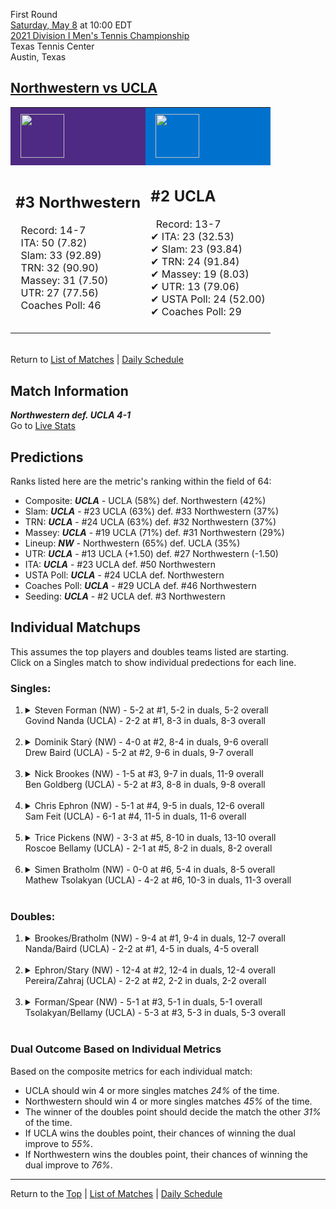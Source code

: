 First Round[](#top)<a name="top"></a>  
[Saturday, May 8](../../schedule/05-08.md) at 10:00 EDT  
[2021 Division I Men's Tennis Championship](../index.md)  
Texas Tennis Center  
Austin, Texas  
## [Northwestern vs UCLA](https://www.ncaa.com/game/5833384)  

<table><tr style="background-color: #d9d9d9 !important"><td style="background-color: #4E2A84 !important"><img src="https://www.ncaa.com/sites/default/files/images/logos/schools/n/northwestern.70.png" width="70" height="70" style="padding: 8px;" /></td><td style="background-color: #0072CE !important"><img src="https://www.ncaa.com/sites/default/files/images/logos/schools/u/ucla.70.png" width="70" height="70" style="padding: 8px;" /></td></tr><tr>
<td>  

<h2>#3 Northwestern</h2>  
&nbsp; Record: 14-7<br>  
&nbsp; ITA: 50 (7.82)<br>  
&nbsp; Slam: 33 (92.89)<br>  
&nbsp; TRN: 32 (90.90)<br>  
&nbsp; Massey: 31 (7.50)<br>  
&nbsp; UTR: 27 (77.56)<br>  
&nbsp; Coaches Poll: 46<br>  
<br>  

</td>
<td>  

<h2>#2 UCLA</h2>  
&nbsp; Record: 13-7<br>  
&#10004; ITA: 23 (32.53)<br>  
&#10004; Slam: 23 (93.84)<br>  
&#10004; TRN: 24 (91.84)<br>  
&#10004; Massey: 19 (8.03)<br>  
&#10004; UTR: 13 (79.06)<br>  
&#10004; USTA Poll: 24 (52.00)<br>  
&#10004; Coaches Poll: 29<br>  
<br>  

</td>
</tr></table>  


<br>Return to [List of Matches](../index.md) &#124; [Daily Schedule](../../schedule/05-08.md)

## Match Information  
***Northwestern def. UCLA 4-1***  
Go to [Live Stats](http://sidearmstats.com/texas/mtennis/xlive.htm)  

## Predictions  

Ranks listed here are the metric's ranking within the field of 64:  
- Composite: ***UCLA*** - UCLA (58%) def. Northwestern (42%)  
- Slam: ***UCLA*** - #23 UCLA (63%) def. #33 Northwestern (37%)  
- TRN: ***UCLA*** - #24 UCLA (63%) def. #32 Northwestern (37%)  
- Massey: ***UCLA*** - #19 UCLA (71%) def. #31 Northwestern (29%)  
- Lineup: ***NW*** - Northwestern (65%) def. UCLA (35%)  
- UTR: ***UCLA*** - #13 UCLA (+1.50) def. #27 Northwestern (-1.50)  
- ITA: ***UCLA*** - #23 UCLA def. #50 Northwestern  
- USTA Poll: ***UCLA*** - #24 UCLA def. Northwestern  
- Coaches Poll: ***UCLA*** - #29 UCLA def. #46 Northwestern  
- Seeding: ***UCLA*** - #2 UCLA def. #3 Northwestern  

## Individual Matchups  
This assumes the top players and doubles teams listed are starting.  
Click on a Singles match to show individual predections for each line.  

### Singles:  

<ol>
<li><details>
<summary markdown="span">Steven Forman (NW) - 5-2 at #1, 5-2 in duals, 5-2 overall<br>Govind Nanda (UCLA) - 2-2 at #1, 8-3 in duals, 8-3 overall</summary>
<h4>Predictions</h4><ul>
<li>Composite: <b><i>UCLA</i></b> - Nanda (59%) def. Forman (41%)</li>  
<li>Slam: <b><i>UCLA</i></b> - Nanda (50%) def. Forman (50%)</li>  
<li>TRN: <b><i>NW</i></b> - Forman (57%) def. Nanda (43%)</li>  
<li>Massey: <b><i>UCLA</i></b> - Nanda (60%) def. Forman (40%)</li>  
<li>UTR: <b><i>UCLA</i></b> - Nanda (85%) def. Forman (15%)</li>  
<li>ITA: <b><i>UCLA</i></b> - Nanda (4.24) def. Forman (2.23)</li>  
</ul>
</details>&nbsp;</li>
<li><details>
<summary markdown="span">Dominik Starý (NW) - 4-0 at #2, 8-4 in duals, 9-6 overall<br>Drew Baird (UCLA) - 5-2 at #2, 9-6 in duals, 9-7 overall</summary>
<h4>Predictions</h4><ul>
<li>Composite: <b><i>NW</i></b> - Starý (63%) def. Baird (37%)</li>  
<li>Slam: <b><i>NW</i></b> - Starý (75%) def. Baird (25%)</li>  
<li>TRN: <b><i>NW</i></b> - Starý (76%) def. Baird (24%)</li>  
<li>Massey: <b><i>NW</i></b> - Starý (67%) def. Baird (33%)</li>  
<li>UTR: <b><i>UCLA</i></b> - Baird (66%) def. Starý (34%)</li>  
<li>ITA: <b><i>UCLA</i></b> - Baird (3.85) def. Starý (2.05)</li>  
</ul>
</details>&nbsp;</li>
<li><details>
<summary markdown="span">Nick Brookes (NW) - 1-5 at #3, 9-7 in duals, 11-9 overall<br>Ben Goldberg (UCLA) - 5-2 at #3, 8-8 in duals, 9-8 overall</summary>
<h4>Predictions</h4><ul>
<li>Composite: <b><i>NW</i></b> - Brookes (65%) def. Goldberg (35%)</li>  
<li>Slam: <b><i>NW</i></b> - Brookes (68%) def. Goldberg (32%)</li>  
<li>TRN: <b><i>NW</i></b> - Brookes (55%) def. Goldberg (45%)</li>  
<li>Massey: <b><i>NW</i></b> - Brookes (62%) def. Goldberg (38%)</li>  
<li>UTR: <b><i>NW</i></b> - Brookes (76%) def. Goldberg (24%)</li>  
<li>ITA: <b><i>UCLA</i></b> - Goldberg (1.97) def. Brookes (1.58)</li>  
</ul>
</details>&nbsp;</li>
<li><details>
<summary markdown="span">Chris Ephron (NW) - 5-1 at #4, 9-5 in duals, 12-6 overall<br>Sam Feit (UCLA) - 6-1 at #4, 11-5 in duals, 11-6 overall</summary>
<h4>Predictions</h4><ul>
<li>Composite: <b><i>NW</i></b> - Ephron (53%) def. Feit (47%)</li>  
<li>Slam: <b><i>NW</i></b> - Ephron (66%) def. Feit (34%)</li>  
<li>TRN: <b><i>NW</i></b> - Ephron (52%) def. Feit (48%)</li>  
<li>Massey: <b><i>NW</i></b> - Ephron (51%) def. Feit (49%)</li>  
<li>UTR: <b><i>UCLA</i></b> - Feit (56%) def. Ephron (44%)</li>  
<li>ITA: <b><i>NW</i></b> - Ephron (2.01) def. Feit (1.91)</li>  
</ul>
</details>&nbsp;</li>
<li><details>
<summary markdown="span">Trice Pickens (NW) - 3-3 at #5, 8-10 in duals, 13-10 overall<br>Roscoe Bellamy (UCLA) - 2-1 at #5, 8-2 in duals, 8-2 overall</summary>
<h4>Predictions</h4><ul>
<li>Composite: <b><i>NW</i></b> - Pickens (51%) def. Bellamy (49%)</li>  
<li>Slam: <b><i>NW</i></b> - Pickens (72%) def. Bellamy (28%)</li>  
<li>TRN: <b><i>NW</i></b> - Pickens (64%) def. Bellamy (36%)</li>  
<li>Massey: <b><i>UCLA</i></b> - Bellamy (55%) def. Pickens (45%)</li>  
<li>UTR: <b><i>UCLA</i></b> - Bellamy (81%) def. Pickens (19%)</li>  
<li>ITA: <b><i>UCLA</i></b> - Bellamy (2.89) def. Pickens (1.58)</li>  
</ul>
</details>&nbsp;</li>
<li><details>
<summary markdown="span">Simen Bratholm (NW) - 0-0 at #6, 5-4 in duals, 8-5 overall<br>Mathew Tsolakyan (UCLA) - 4-2 at #6, 10-3 in duals, 11-3 overall</summary>
<h4>Predictions</h4><ul>
<li>Composite: <b><i>NW</i></b> - Bratholm (59%) def. Tsolakyan (41%)</li>  
<li>Slam: <b><i>NW</i></b> - Bratholm (68%) def. Tsolakyan (32%)</li>  
<li>TRN: <b><i>NW</i></b> - Bratholm (70%) def. Tsolakyan (30%)</li>  
<li>Massey: <b><i>NW</i></b> - Bratholm (63%) def. Tsolakyan (37%)</li>  
<li>UTR: <b><i>UCLA</i></b> - Tsolakyan (62%) def. Bratholm (38%)</li>  
<li>ITA: <b><i>UCLA</i></b> - Tsolakyan (2.57) def. Bratholm (2.06)</li>  
</ul>
</details>&nbsp;</li>
</ol>

### Doubles:  

<ol>
<li><details>
<summary markdown="span">Brookes/Bratholm (NW) - 9-4 at #1, 9-4 in duals, 12-7 overall<br>Nanda/Baird (UCLA) - 2-2 at #1, 4-5 in duals, 4-5 overall</summary>
<br>Sorry, we don't have any metrics for this match
</details>&nbsp;</li>
<li><details>
<summary markdown="span">Ephron/Stary (NW) - 12-4 at #2, 12-4 in duals, 12-4 overall<br>Pereira/Zahraj (UCLA) - 2-2 at #2, 2-2 in duals, 2-2 overall</summary>
<br>Sorry, we don't have any metrics for this match
</details>&nbsp;</li>
<li><details>
<summary markdown="span">Forman/Spear (NW) - 5-1 at #3, 5-1 in duals, 5-1 overall<br>Tsolakyan/Bellamy (UCLA) - 5-3 at #3, 5-3 in duals, 5-3 overall</summary>
<br>Sorry, we don't have any metrics for this match
</details>&nbsp;</li>
</ol>

### Dual Outcome Based on Individual Metrics  
  
Based on the composite metrics for each individual match:  
- UCLA should win 4 or more singles matches *24%* of the time.  
- Northwestern should win 4 or more singles matches *45%* of the time.  
- The winner of the doubles point should decide the match the other *31%* of the time.  
- If UCLA wins the doubles point, their chances of winning the dual improve to *55%*.  
- If Northwestern wins the doubles point, their chances of winning the dual improve to *76%*.  
  
------

Return to the [Top](#top) &#124; [List of Matches](../index.md) &#124; [Daily Schedule](../../schedule/05-08.md)  

